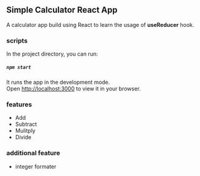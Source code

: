## Simple Calculator React App

A calculator app build using React to learn the usage of **useReducer** hook.

### scripts

In the project directory, you can run:

##### `npm start`

It runs the app in the development mode.\
Open [http://localhost:3000](http://localhost:3000) to view it in your browser.

### features

  - Add
  - Subtract
  - Mulitply
  - Divide
  
### additional feature
  - integer formater
